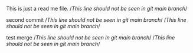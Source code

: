 This is just a read me file.
/*This line should not be seen in git main branch*/

second commit
/*This line should not be seen in git main branch*/
/*This line should not be seen in git main branch*/


test merge
/*This line should not be seen in git main branch*/
/*This line should not be seen in git main branch*/